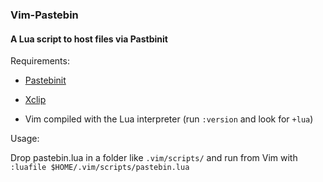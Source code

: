 ### Vim-Pastebin

#### A Lua script to host files via Pastbinit

Requirements:

* [Pastebinit](https://launchpad.net/pastebinit/)

* [Xclip](https://launchpad.net/xclip)

* Vim compiled with the Lua interpreter (run `:version` and look for `+lua`)

Usage:

Drop pastebin.lua in a folder like `.vim/scripts/` and run from Vim with `:luafile $HOME/.vim/scripts/pastebin.lua`
